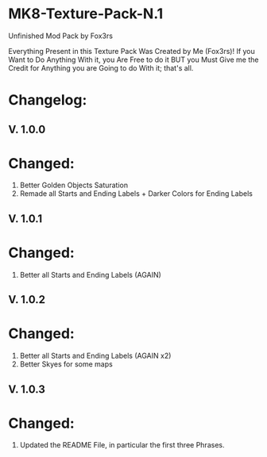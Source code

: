 # MK8-Texture-Pack-N.1
 Unfinished Mod Pack by Fox3rs

Everything Present in this Texture Pack Was Created by Me (Fox3rs)!
If you Want to Do Anything With it, you Are Free to do it
BUT you Must Give me the Credit for Anything you are Going to do With it; that's all.

# Changelog:


## V. 1.0.0

# Changed:
1. Better Golden Objects Saturation
2. Remade all Starts and Ending Labels + Darker Colors for Ending Labels
‎ 
‎‎ 
## V. 1.0.1

# Changed:
1. Better all Starts and Ending Labels (AGAIN)
‎ 
‎ 
## V. 1.0.2

# Changed:
1. Better all Starts and Ending Labels (AGAIN x2)
2. Better Skyes for some maps
‎ 
‎‎ 
## V. 1.0.3

# Changed:
1. Updated the README File, in particular the first three Phrases.
